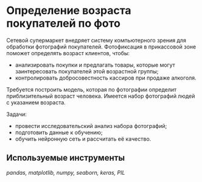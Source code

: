 # Определение возраста покупателей по фото

Сетевой супермаркет внедряет систему компьютерного зрения для обработки фотографий покупателей. Фотофиксация в прикассовой зоне поможет определять возраст клиентов, чтобы:
- анализировать покупки и предлагать товары, которые могут заинтересовать покупателей этой возрастной группы;
- контролировать добросовестность кассиров при продаже алкоголя.

Требуется построить модель, которая по фотографии определит приблизительный возраст человека. Имеется набор фотографий людей с указанием возраста.

Задачи:
- провести исследовательский анализ набора фотографий;
- подготовить данные к обучению;
- обучить нейронную сеть и рассчитать её качество.

## Используемые инструменты
*pandas, matplotlib, numpy, seaborn, keras, PIL*
